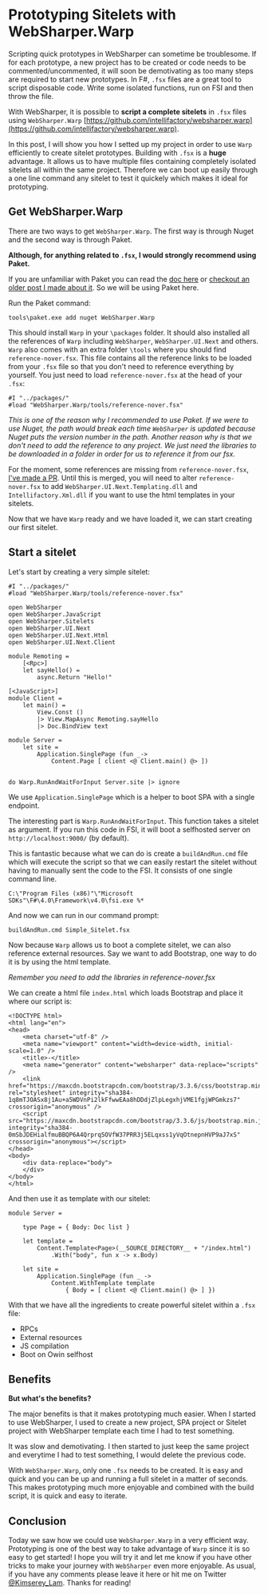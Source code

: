 # Prototyping Sitelets with WebSharper.Warp

Scripting quick prototypes in WebSharper can sometime be troublesome. 
If for each prototype, a new project has to be created or code needs to be commented/uncommented, it will soon be demotivating as too many steps are required to start new prototypes.
In F#, `.fsx` files are a great tool to script disposable code.
Write some isolated functions, run on FSI and then throw the file.

With WebSharper, it is possible to __script a complete sitelets__ in `.fsx` files using `WebSharper.Warp` [https://github.com/intellifactory/websharper.warp](https://github.com/intellifactory/websharper.warp).

In this post, I will show you how I setted up my project in order to use `Warp` efficiently to create sitelet prototypes.
Building with `.fsx` is a __huge__ advantage. It allows us to have multiple files containing completely isolated sitelets all within the same project.
Therefore we can boot up easily through a one line command any sitelet to test it quickely which makes it ideal for prototyping.

## Get WebSharper.Warp

There are two ways to get `WebSharper.Warp`. The first way is through Nuget and the second way is through Paket.

__Although, for anything related to `.fsx`, I would strongly recommend using Paket.__

If you are unfamiliar with Paket you can read the [doc here](https://fsprojects.github.io/Paket/) or [checkout an older post I made about it](http://kimsereyblog.blogspot.co.uk/2016/01/quick-setup-with-paket-and-fsx-scripts.html).
So we will be using Paket here.

Run the Paket command:
```
tools\paket.exe add nuget WebSharper.Warp
```

This should install `Warp` in your `\packages` folder. It should also installed all the references of `Warp` including `WebSharper`, `WebSharper.UI.Next` and others.
`Warp` also comes with an extra folder `\tools` where you should find `reference-nover.fsx`. 
This file contains all the reference links to be loaded from your `.fsx` file so that you don't need to reference everything by yourself.
You just need to load `reference-nover.fsx` at the head of your `.fsx`:
```
#I "../packages/"
#load "WebSharper.Warp/tools/reference-nover.fsx"
```

_This is one of the reason why I recommended to use Paket. If we were to use Nuget, the path would break each time `WebSharper` is updated because Nuget puts the version number in the path._
_Another reason why is that we don't need to add the reference to any project. We just need the libraries to be downloaded in a folder in order for us to reference it from our fsx._

For the moment, some references are missing from `reference-nover.fsx`, [I've made a PR](https://github.com/intellifactory/websharper.warp/pull/18).
Until this is merged, you will need to alter `reference-nover.fsx` to add `WebSharper.UI.Next.Templating.dll` and `Intellifactory.Xml.dll` if you want to use the html templates in your sitelets.

Now that we have `Warp` ready and we have loaded it, we can start creating our first sitelet.

## Start a sitelet

Let's start by creating a very simple sitelet:

```
#I "../packages/"
#load "WebSharper.Warp/tools/reference-nover.fsx"

open WebSharper
open WebSharper.JavaScript
open WebSharper.Sitelets
open WebSharper.UI.Next
open WebSharper.UI.Next.Html
open WebSharper.UI.Next.Client

module Remoting =
    [<Rpc>]
    let sayHello() = 
        async.Return "Hello!"

[<JavaScript>]
module Client =
    let main() =
        View.Const ()
        |> View.MapAsync Remoting.sayHello
        |> Doc.BindView text

module Server =
    let site =
        Application.SinglePage (fun _-> 
            Content.Page [ client <@ Client.main() @> ])


do Warp.RunAndWaitForInput Server.site |> ignore
```

We use `Application.SinglePage` which is a helper to boot SPA with a single endpoint.

The interesting part is `Warp.RunAndWaitForInput`.
This function takes a sitelet as argument.
If you run this code in FSI, it will boot a selfhosted server on `http://localhost:9000/` (by default).

This is fantastic because what we can do is create a `buildAndRun.cmd` file which will execute the script so that we can easily restart the sitelet without having to manually sent the code to the FSI.
It consists of one single command line.

```
C:\"Program Files (x86)"\"Microsoft SDKs"\F#\4.0\Framework\v4.0\fsi.exe %*
```

And now we can run in our command prompt:
```
buildAndRun.cmd Simple_Sitelet.fsx
```

Now because `Warp` allows us to boot a complete sitelet, we can also reference external resources.
Say we want to add Bootstrap, one way to do it is by using the html template.

_Remember you need to add the libraries in reference-nover.fsx_

We can create a html file `index.html` which loads Bootstrap and place it where our script is:

```
<!DOCTYPE html>
<html lang="en">
<head>
    <meta charset="utf-8" />
    <meta name="viewport" content="width=device-width, initial-scale=1.0" />
    <title>-</title>
    <meta name="generator" content="websharper" data-replace="scripts" />
    <link href="https://maxcdn.bootstrapcdn.com/bootstrap/3.3.6/css/bootstrap.min.css" rel="stylesheet" integrity="sha384-1q8mTJOASx8j1Au+a5WDVnPi2lkFfwwEAa8hDDdjZlpLegxhjVME1fgjWPGmkzs7" crossorigin="anonymous" />
    <script src="https://maxcdn.bootstrapcdn.com/bootstrap/3.3.6/js/bootstrap.min.js" integrity="sha384-0mSbJDEHialfmuBBQP6A4Qrprq5OVfW37PRR3j5ELqxss1yVqOtnepnHVP9aJ7xS" crossorigin="anonymous"></script>
</head>
<body>
    <div data-replace="body">
    </div>
</body>
</html>
```

And then use it as template with our sitelet:

```
module Server =

    type Page = { Body: Doc list }

    let template =
        Content.Template<Page>(__SOURCE_DIRECTORY__ + "/index.html")
            .With("body", fun x -> x.Body)
    
    let site =
        Application.SinglePage (fun _ ->
            Content.WithTemplate template
                { Body = [ client <@ Client.main() @> ] })
```

With that we have all the ingredients to create powerful sitelet within a `.fsx` file:
 - RPCs
 - External resources
 - JS compilation
 - Boot on Owin selfhost

## Benefits

__But what's the benefits?__

The major benefits is that it makes prototyping much easier. 
When I started to use WebSharper, I used to create a new project, SPA project or Sitelet project with WebSharper template each time I had to test something.

It was slow and demotivating. I then started to just keep the same project and everytime I had to test something, I would delete the previous code.

With `WebSharper.Warp`, only one `.fsx` needs to be created. It is easy and quick and you can be up and running a full sitelet in a matter of seconds.
This makes prototyping much more enjoyable and combined with the build script, it is quick and easy to iterate.

## Conclusion

Today we saw how we could use `WebSharper.Warp` in a very efficient way. 
Prototyping is one of the best way to take advantage of `Warp` since it is so easy to get started!
I hope you will try it and let me know if you have other tricks to make your journey with `WebSharper` even more enjoyable.
As usual, if you have any comments please leave it here or hit me on Twitter [@Kimserey_Lam](https://twitter.com/Kimserey_Lam).
Thanks for reading!
